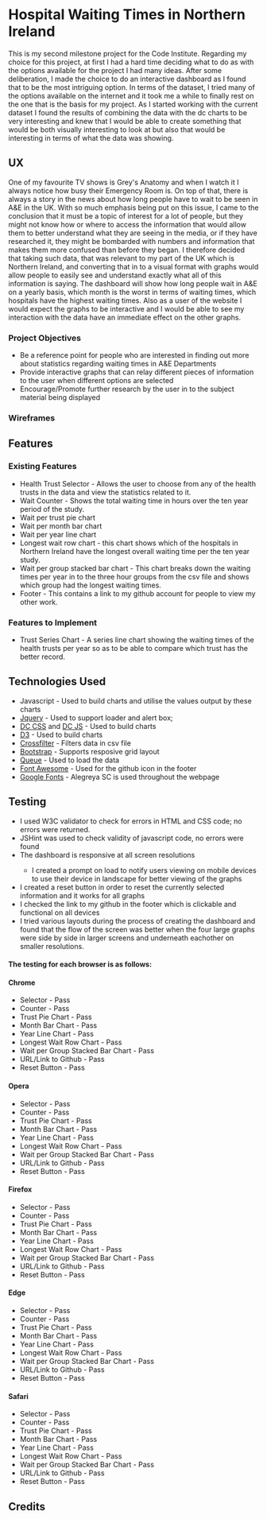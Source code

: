 <h1>Hospital Waiting Times in Northern Ireland</h1>

<p>This is my second milestone project for the Code Institute. Regarding my choice for this project, at first I had a hard time deciding what to do as with the options available for the project I had many ideas.
After some deliberation, I made the choice to do an interactive dashboard as I found that to be the most intriguing option. In terms of the dataset, I tried many of the options available on the internet and it took
me a while to finally rest on the one that is the basis for my project. As I started working with the current dataset I found the results of combining the data with the dc charts to be very interesting and knew that 
I would be able to create something that would be both visually interesting to look at but also that would be interesting in terms of what the data was showing.</p>

<h2>UX</h2>

<p>One of my favourite TV shows is Grey's Anatomy and when I watch it I always notice how busy their Emergency Room is. On top of that, there is always a story in the news about how long people have to wait to be seen
in A&E in the UK. With so much emphasis being put on this issue, I came to the conclusion that it must be a topic of interest for a lot of people, but they might not know how or where to access the information that would 
allow them to better understand what they are seeing in the media, or if they have researched it, they might be bombarded with numbers and information that makes them more confused than before they began. I therefore decided
that taking such data, that was relevant to my part of the UK which is Northern Ireland, and converting that in to a visual format with graphs would allow people to easily see and understand exactly what all of this information
is saying. The dashboard will show how long people wait in A&E on a yearly basis, which month is the worst in terms of waiting times, which hospitals have the highest waiting times. Also as a user of the website I would expect the
graphs to be interactive and I would be able to see my interaction with the data have an immediate effect on the other graphs.</p>

<h3>Project Objectives</h3>

<ul>
<li>Be a reference point for people who are interested in finding out more about statistics regarding waiting times in A&E Departments</li>
<li>Provide interactive graphs that can relay different pieces of information to the user when different options are selected</li>
<li>Encourage/Promote further research by the user in to the subject material being displayed</li>
</ul>

<h3>Wireframes</h3>

<h2>Features</h2>

<h3>Existing Features</h3>

<ul>
<li>Health Trust Selector - Allows the user to choose from any of the health trusts in the data and view the statistics related to it.</li>
<li>Wait Counter - Shows the total waiting time in hours over the ten year period of the study.</li>
<li>Wait per trust pie chart</li>
<li>Wait per month bar chart</li>
<li>Wait per year line chart</li>
<li>Longest wait row chart - this chart shows which of the hospitals in Northern Ireland have the longest overall waiting time per the ten year study.</li>
<li>Wait per group stacked bar chart - This chart breaks down the waiting times per year in to the three hour groups from the csv file and shows which group had the longest waiting times.</li>
<li>Footer - This contains a link to my github account for people to view my other work.</li>
</ul>

<h3>Features to Implement</h3>
<ul>
<li>Trust Series Chart - A series line chart showing the waiting times of the health trusts per year so as to be able to compare which trust has the better record.</li>
</ul>

<h2>Technologies Used</h2>

<ul>
<li>Javascript - Used to build charts and utilise the values output by these charts</li>
<li><a href="https://jquery.com/" target="_blank">Jquery</a> - Used to support loader and alert box; </li>
<li><a href="https://cdnjs.cloudflare.com/ajax/libs/dc/2.1.8/dc.min.css" target="_blank">DC CSS</a> and <a href="https://cdnjs.cloudflare.com/ajax/libs/dc/2.1.8/dc.min.js" target="_blank">DC JS</a> - Used to build charts</li>
<li><a href="https://cdnjs.cloudflare.com/ajax/libs/d3/3.5.17/d3.min.js" target="_blank">D3</a> - Used to build charts</li>
<li><a href="https://cdnjs.cloudflare.com/ajax/libs/crossfilter/1.3.12/crossfilter.min.js" target="_blank">Crossfilter</a> - Filters data in csv file</li>
<li><a href="https://maxcdn.bootstrapcdn.com/bootstrap/3.3.7/css/bootstrap.min.css" target="_blank">Bootstrap</a> - Supports resposive grid layout</li>
<li><a href="https://cdnjs.cloudflare.com/ajax/libs/queue-async/1.0.7/queue.min.js" target="_blank">Queue</a> - Used to load the data</li>
<li><a href="https://use.fontawesome.com/releases/v5.2.0/css/all.css" target="">Font Awesome</a> - Used for the github icon in the footer</li>
<li><a href="https://fonts.googleapis.com/css?family=Alegreya+SC:400,500,700,800,900" target="_blank">Google Fonts</a> - Alegreya SC is used throughout the webpage</li>
</ul>

<h2>Testing</h2>

<ul>
<li>I used W3C validator to check for errors in HTML and CSS code; no errors were returned.</li>
<li>JSHint was used to check validity of javascript code, no errors were found</li>
<li>The dashboard is responsive at all screen resolutions</li>
    <ul>
    <li>I created a prompt on load to notify users viewing on mobile devices to use their device in landscape for better viewing of the graphs</li>
    </ul>
<li>I created a reset button in order to reset the currently selected information and it works for all graphs</li>
<li>I checked the link to my github in the footer which is clickable and functional on all devices</li>
<li>I tried various layouts during the process of creating the dashboard and found that the flow of the screen was better when the four large graphs were side by side in larger screens and underneath eachother on smaller resolutions.</li>
</ul>

<h4>The testing for each browser is as follows:</h4>

<h4>Chrome</h4>

<ul>
<li>Selector - Pass</li>
<li>Counter - Pass</li>
<li>Trust Pie Chart - Pass</li>
<li>Month Bar Chart - Pass</li>
<li>Year Line Chart - Pass</li>
<li>Longest Wait Row Chart - Pass</li>
<li>Wait per Group Stacked Bar Chart - Pass</li>
<li>URL/Link to Github - Pass</li>
<li>Reset Button - Pass</li>
</ul>

<h4>Opera</h4>

<ul>
<li>Selector - Pass</li>
<li>Counter - Pass</li>
<li>Trust Pie Chart - Pass</li>
<li>Month Bar Chart - Pass</li>
<li>Year Line Chart - Pass</li>
<li>Longest Wait Row Chart - Pass</li>
<li>Wait per Group Stacked Bar Chart - Pass</li>
<li>URL/Link to Github - Pass</li>
<li>Reset Button - Pass</li>
</ul>

<h4>Firefox</h4>

<ul>
<li>Selector - Pass</li>
<li>Counter - Pass</li>
<li>Trust Pie Chart - Pass</li>
<li>Month Bar Chart - Pass</li>
<li>Year Line Chart - Pass</li>
<li>Longest Wait Row Chart - Pass</li>
<li>Wait per Group Stacked Bar Chart - Pass</li>
<li>URL/Link to Github - Pass</li>
<li>Reset Button - Pass</li>
</ul>

<h4>Edge</h4>

<ul>
<li>Selector - Pass</li>
<li>Counter - Pass</li>
<li>Trust Pie Chart - Pass</li>
<li>Month Bar Chart - Pass</li>
<li>Year Line Chart - Pass</li>
<li>Longest Wait Row Chart - Pass</li>
<li>Wait per Group Stacked Bar Chart - Pass</li>
<li>URL/Link to Github - Pass</li>
<li>Reset Button - Pass</li>
</ul>

<h4>Safari</h4>

<ul>
<li>Selector - Pass</li>
<li>Counter - Pass</li>
<li>Trust Pie Chart - Pass</li>
<li>Month Bar Chart - Pass</li>
<li>Year Line Chart - Pass</li>
<li>Longest Wait Row Chart - Pass</li>
<li>Wait per Group Stacked Bar Chart - Pass</li>
<li>URL/Link to Github - Pass</li>
<li>Reset Button - Pass</li>
</ul>

<h2>Credits</h2>